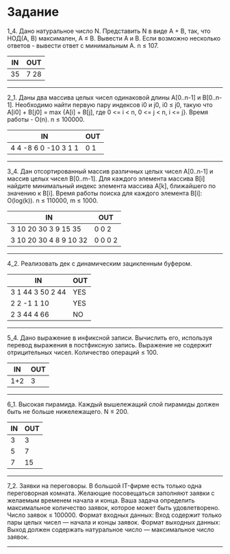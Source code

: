 # Задание

1_4. Дано натуральное число N. Представить N в виде A + B, так, что НОД(A, B) максимален, A ≤ B. Вывести A и B. Если возможно несколько ответов - вывести ответ с минимальным A.
n ≤ 107.


IN  | OUT
--- | ----
35  | 7 28

- - - -
     
2_1. Даны два массива целых чисел одинаковой длины A[0..n-1] и B[0..n-1]. Необходимо найти первую пару индексов i0 и j0, i0 ≤ j0, такую что A[i0] + B[j0] = max {A[i] + B[j], где 0 <= i < n, 0 <= j < n, i <= j}. Время работы - O(n).
n ≤ 100000.

IN                  | OUT
--------------------| ----
4 4 -8 6 0 -10 3 1 1| 0 1 

- - - -

3_4. Дан отсортированный массив различных целых чисел A[0..n-1] и массив целых чисел B[0..m-1]. Для каждого элемента массива B[i] найдите минимальный индекс элемента массива A[k], ближайшего по значению к B[i]. Время работы поиска для каждого элемента B[i]: O(log(k)).
n ≤ 110000, m ≤ 1000.

IN                    | OUT
--------------------- | -------
3 10 20 30 3 9 15 35  | 0 0 2
3 10 20 30 4 8 9 10 32| 0 0 0 2

- - - -

4_2. Реализовать дек с динамическим зацикленным буфером.

IN                    | OUT
--------------------- | -------
3 1 44 3 50 2 44      | YES
2 2 -1 1 10           | YES
2 3 44 4 66           | NO

- - - -

5_4. Дано выражение в инфиксной записи. Вычислить его, используя перевод выражения в постфиксную запись. Выражение не содержит отрицительных чисел.
Количество операций ≤ 100.

IN   | OUT
---  | ----
1+2  | 3

- - - -

6_1. Высокая пирамида. Каждый вышележащий слой пирамиды должен быть не больше нижележащего.
N ≤ 200.

IN | OUT
---| ---
3  | 3
5  | 7
7  | 15


- - - -

7_2. Заявки на переговоры.
В большой IT-фирме есть только одна переговорная комната. Желающие посовещаться заполняют заявки с желаемым временем начала и конца. Ваша задача определить максимальное количество заявок, которое может быть удовлетворено.
Число заявок ≤ 100000.
Формат входных данных:
Вход содержит только пары целых чисел — начала и концы заявок.
Формат выходных данных:
Выход должен содержать натуральное число — максимальное число заявок.

- - - -

